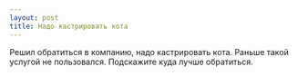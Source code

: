```yaml
---
layout: post 
title: Надо кастрировать кота 
--- 
```

Решил обратиться в компанию, надо кастрировать кота. Раньше такой услугой не пользовался. Подскажите куда лучше обратиться.
